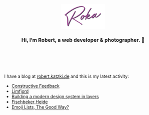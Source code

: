 <div align="center">
  <br>
  <br>
  <br>
  <br>
  <a href="https://robert.katzki.de/">
    <img width="140" src="https://github.com/ro-ka/ro-ka/blob/master/logo.svg" alt="Roka">
  </a>
  <br>
  <h3>Hi, I’m Robert, a web developer & photographer. 👋</h3>
 
  <br>
  <br>
  <br>
  <br>
</div>

I have a blog at [robert.katzki.de](https://robert.katzki.de/) and this is my latest activity:
<!-- BLOG-POST-LIST:START -->
- [Constructive Feedback](https://robert.katzki.de/posts/constructive-feedback)
- [Limfjord](https://robert.katzki.de/photos/2023/limfjord)
- [Building a modern design system in layers](https://robert.katzki.de/posts/building-a-modern-design-system-in-layers)
- [Fischbeker Heide](https://robert.katzki.de/photos/2023/fischbeker-heide)
- [Emoji Lists, The Good Way?](https://robert.katzki.de/posts/emoji-lists-the-good-way)
<!-- BLOG-POST-LIST:END -->
